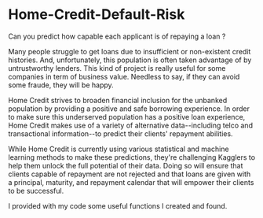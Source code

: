 # Home-Credit-Default-Risk

Can you predict how capable each applicant is of repaying a loan ?

Many people struggle to get loans due to insufficient or non-existent credit histories. And, unfortunately, this population is often taken advantage of by untrustworthy lenders. This kind of project is really useful for some companies in term of business value. Needless to say, if they can avoid some fraude, they will be happy.

Home Credit strives to broaden financial inclusion for the unbanked population by providing a positive and safe borrowing experience. In order to make sure this underserved population has a positive loan experience, Home Credit makes use of a variety of alternative data--including telco and transactional information--to predict their clients' repayment abilities.

While Home Credit is currently using various statistical and machine learning methods to make these predictions, they're challenging Kagglers to help them unlock the full potential of their data. Doing so will ensure that clients capable of repayment are not rejected and that loans are given with a principal, maturity, and repayment calendar that will empower their clients to be successful.


I provided with my code some useful functions I created and found.
